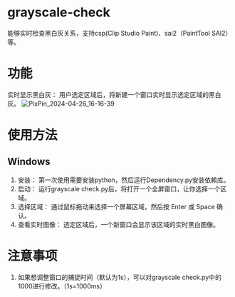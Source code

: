 # grayscale-check
能够实时检查黑白灰关系，支持csp(Clip Studio Paint)、sai2（PaintTool SAI2）等。
# 功能
实时显示黑白灰： 用户选定区域后，将新建一个窗口实时显示选定区域的黑白灰。
![PixPin_2024-04-26_16-16-39](https://github.com/asteltis/grayscale-check/assets/145424226/9a436ce6-12eb-4ca2-bcf2-d9d754c0e070)
# 使用方法
## Windows
1. 安装： 第一次使用需要安装python，然后运行Dependency.py安装依赖库。
2. 启动： 运行grayscale check.py后，将打开一个全屏窗口，让你选择一个区域。
3. 选择区域： 通过鼠标拖动来选择一个屏幕区域，然后按 Enter 或 Space 确认。
4. 查看实时图像： 选定区域后，一个新窗口会显示该区域的实时黑白图像。
# 注意事项
1. 如果想调整窗口的捕捉时间（默认为1s），可以对grayscale check.py中的1000进行修改。（1s=1000ms）

